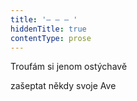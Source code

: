 ```yaml
---
title: '– – – '
hiddenTitle: true
contentType: prose
---
```


Troufám si jenom ostýchavě

zašeptat někdy svoje Ave
